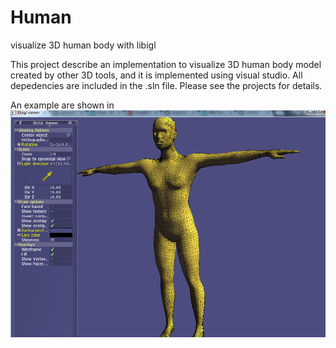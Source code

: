 # Human
visualize 3D human body with libigl

This project describe an implementation to visualize 3D human body model created by other 3D tools, and it is implemented using visual studio. All depedencies are included in the .sln file. Please see the projects for details.

An example are shown in ![human body](human.PNG)


